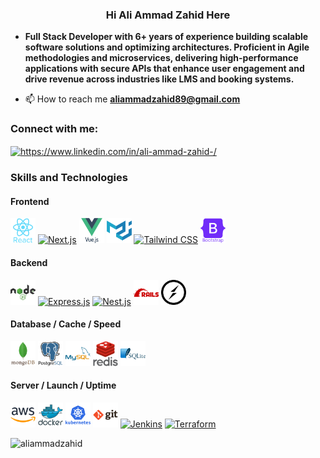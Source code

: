 <h3 align="center">Hi Ali Ammad Zahid Here</h3>
 
- **Full Stack Developer with 6+ years of experience building scalable software solutions and optimizing architectures. Proficient in Agile methodologies and microservices, delivering high-performance applications with secure APIs that enhance user engagement and drive revenue across industries like LMS and booking systems.**
 
- 📫 How to reach me **aliammadzahid89@gmail.com**
 
<h3 align="left">Connect with me:</h3>
<p align="left">
<a href="https://www.linkedin.com/in/ali-ammad-zahid-/" target="blank"><img align="center" src="https://raw.githubusercontent.com/rahuldkjain/github-profile-readme-generator/master/src/images/icons/Social/linked-in-alt.svg" alt="https://www.linkedin.com/in/ali-ammad-zahid-/" height="30" width="40" /></a>
</p>
 
<h3 align="left">Skills and Technologies</h3>
 
<h4>Frontend</h4>
<p align="left">
<a href="https://reactjs.org/" target="_blank"><img src="https://raw.githubusercontent.com/devicons/devicon/master/icons/react/react-original-wordmark.svg" alt="React.js" width="40" height="40"/></a>
<a href="https://nextjs.org/" target="_blank"><img src="https://cdn.worldvectorlogo.com/logos/nextjs-2.svg" alt="Next.js" width="40" height="40"/></a>
<a href="https://vuejs.org/" target="_blank"><img src="https://raw.githubusercontent.com/devicons/devicon/master/icons/vuejs/vuejs-original-wordmark.svg" alt="Vue.js" width="40" height="40"/></a>
<a href="https://mui.com/" target="_blank"><img src="https://raw.githubusercontent.com/devicons/devicon/master/icons/materialui/materialui-original.svg" alt="Material-UI" width="40" height="40"/></a>
<a href="https://tailwindcss.com/" target="_blank"><img src="https://www.vectorlogo.zone/logos/tailwindcss/tailwindcss-icon.svg" alt="Tailwind CSS" width="40" height="40"/></a>
<a href="https://getbootstrap.com/" target="_blank"><img src="https://raw.githubusercontent.com/devicons/devicon/master/icons/bootstrap/bootstrap-plain-wordmark.svg" alt="Bootstrap" width="40" height="40"/></a>
</p>
 
<h4>Backend</h4>
<p align="left">
<a href="https://nodejs.org/" target="_blank"><img src="https://raw.githubusercontent.com/devicons/devicon/master/icons/nodejs/nodejs-original-wordmark.svg" alt="Node.js" width="40" height="40"/></a>
<a href="https://expressjs.com/" target="_blank"><img src="https://www.vectorlogo.zone/logos/expressjs/expressjs-icon.svg" alt="Express.js" width="40" height="40"/></a>
<a href="https://nestjs.com/" target="_blank"><img src="https://www.vectorlogo.zone/logos/nestjs/nestjs-icon.svg" alt="Nest.js" width="40" height="40"/></a>
<a href="https://rubyonrails.org/" target="_blank"><img src="https://raw.githubusercontent.com/devicons/devicon/master/icons/rails/rails-plain-wordmark.svg" alt="Ruby on Rails" width="40" height="40"/></a>
<a href="https://socket.io/" target="_blank"><img src="https://raw.githubusercontent.com/devicons/devicon/master/icons/socketio/socketio-original.svg" alt="Socket.io" width="40" height="40"/></a>
</p>
 
<h4>Database / Cache / Speed</h4>
<p align="left">
<a href="https://www.mongodb.com/" target="_blank"><img src="https://raw.githubusercontent.com/devicons/devicon/master/icons/mongodb/mongodb-original-wordmark.svg" alt="MongoDB" width="40" height="40"/></a>
<a href="https://www.postgresql.org/" target="_blank"><img src="https://raw.githubusercontent.com/devicons/devicon/master/icons/postgresql/postgresql-original-wordmark.svg" alt="PostgreSQL" width="40" height="40"/></a>
<a href="https://www.mysql.com/" target="_blank"><img src="https://raw.githubusercontent.com/devicons/devicon/master/icons/mysql/mysql-original-wordmark.svg" alt="MySQL" width="40" height="40"/></a>
<a href="https://redis.io/" target="_blank"><img src="https://raw.githubusercontent.com/devicons/devicon/master/icons/redis/redis-original-wordmark.svg" alt="Redis" width="40" height="40"/></a>
<a href="https://www.sqlite.org/" target="_blank"><img src="https://raw.githubusercontent.com/devicons/devicon/master/icons/sqlite/sqlite-original-wordmark.svg" alt="SQLite" width="40" height="40"/></a>
</p>
 
<h4>Server / Launch / Uptime</h4>
<p align="left">
<a href="https://aws.amazon.com/" target="_blank"><img src="https://raw.githubusercontent.com/devicons/devicon/master/icons/amazonwebservices/amazonwebservices-original-wordmark.svg" alt="AWS" width="40" height="40"/></a>
<a href="https://www.docker.com/" target="_blank"><img src="https://raw.githubusercontent.com/devicons/devicon/master/icons/docker/docker-original-wordmark.svg" alt="Docker" width="40" height="40"/></a>
<a href="https://kubernetes.io/" target="_blank"><img src="https://raw.githubusercontent.com/devicons/devicon/master/icons/kubernetes/kubernetes-plain-wordmark.svg" alt="Kubernetes" width="40" height="40"/></a>
<a href="https://git-scm.com/" target="_blank"><img src="https://raw.githubusercontent.com/devicons/devicon/master/icons/git/git-original-wordmark.svg" alt="Git" width="40" height="40"/></a>
<a href="https://www.jenkins.io/" target="_blank"><img src="https://www.vectorlogo.zone/logos/jenkins/jenkins-icon.svg" alt="Jenkins" width="40" height="40"/></a>
<a href="https://www.terraform.io/" target="_blank"><img src="https://www.vectorlogo.zone/logos/terraformio/terraformio-icon.svg" alt="Terraform" width="40" height="40"/></a>
</p>
 
 
<p><img align="left" src="https://github-readme-stats.vercel.app/api/top-langs?username=aliammadzahid&show_icons=true&locale=en&layout=compact" alt="aliammadzahid" /></p>
